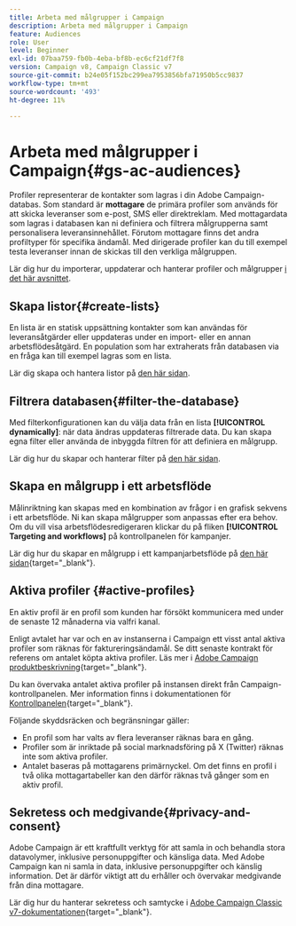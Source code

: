 ```yaml
---
title: Arbeta med målgrupper i Campaign
description: Arbeta med målgrupper i Campaign
feature: Audiences
role: User
level: Beginner
exl-id: 07baa759-fb0b-4eba-bf8b-ec6cf21df7f8
version: Campaign v8, Campaign Classic v7
source-git-commit: b24e05f152bc299ea7953856bfa71950b5cc9837
workflow-type: tm+mt
source-wordcount: '493'
ht-degree: 11%

---
```



# Arbeta med målgrupper i Campaign{#gs-ac-audiences}

Profiler representerar de kontakter som lagras i din Adobe Campaign-databas. Som standard är **mottagare** de primära profiler som används för att skicka leveranser som e-post, SMS eller direktreklam. Med mottagardata som lagras i databasen kan ni definiera och filtrera målgrupperna samt personalisera leveransinnehållet. Förutom mottagare finns det andra profiltyper för specifika ändamål. Med dirigerade profiler kan du till exempel testa leveranser innan de skickas till den verkliga målgruppen.

Lär dig hur du importerar, uppdaterar och hanterar profiler och målgrupper [i det här avsnittet](../audiences/gs-audiences.md).

## Skapa listor{#create-lists}

En lista är en statisk uppsättning kontakter som kan användas för leveransåtgärder eller uppdateras under en import- eller en annan arbetsflödesåtgärd. En population som har extraherats från databasen via en fråga kan till exempel lagras som en lista.

Lär dig skapa och hantera listor på [den här sidan](../audiences/create-audiences.md).

## Filtrera databasen{#filter-the-database}

Med filterkonfigurationen kan du välja data från en lista **[!UICONTROL dynamically]**: när data ändras uppdateras filtrerade data. Du kan skapa egna filter eller använda de inbyggda filtren för att definiera en målgrupp.

Lär dig hur du skapar och hanterar filter på [den här sidan](../audiences/create-filters.md).

## Skapa en målgrupp i ett arbetsflöde

Målinriktning kan skapas med en kombination av frågor i en grafisk sekvens i ett arbetsflöde. Ni kan skapa målgrupper som anpassas efter era behov. Om du vill visa arbetsflödesredigeraren klickar du på fliken **[!UICONTROL Targeting and workflows]** på kontrollpanelen för kampanjer.

Lär dig hur du skapar en målgrupp i ett kampanjarbetsflöde på [den här sidan](https://experienceleague.adobe.com/docs/campaign/automation/campaign-orchestration/marketing-campaign-target.html?lang=sv-SE){target="_blank"}.


## Aktiva profiler {#active-profiles}

En aktiv profil är en profil som kunden har försökt kommunicera med under de senaste 12 månaderna via valfri kanal.

Enligt avtalet har var och en av instanserna i Campaign ett visst antal aktiva profiler som räknas för faktureringsändamål. Se ditt senaste kontrakt för referens om antalet köpta aktiva profiler. Läs mer i [Adobe Campaign produktbeskrivning](https://helpx.adobe.com/se/legal/product-descriptions/adobe-campaign-managed-cloud-services.html){target="_blank"}.

Du kan övervaka antalet aktiva profiler på instansen direkt från Campaign-kontrollpanelen. Mer information finns i dokumentationen för [Kontrollpanelen](https://experienceleague.adobe.com/docs/control-panel/using/performance-monitoring/active-profiles-monitoring.html?lang=sv-SE){target="_blank"}.


Följande skyddsräcken och begränsningar gäller:

* En profil som har valts av flera leveranser räknas bara en gång.
* Profiler som är inriktade på social marknadsföring på X (Twitter) räknas inte som aktiva profiler.
* Antalet baseras på mottagarens primärnyckel. Om det finns en profil i två olika mottagartabeller kan den därför räknas två gånger som en aktiv profil.

## Sekretess och medgivande{#privacy-and-consent}

Adobe Campaign är ett kraftfullt verktyg för att samla in och behandla stora datavolymer, inklusive personuppgifter och känsliga data. Med Adobe Campaign kan ni samla in data, inklusive personuppgifter och känslig information. Det är därför viktigt att du erhåller och övervakar medgivande från dina mottagare.

Lär dig hur du hanterar sekretess och samtycke i [Adobe Campaign Classic v7-dokumentationen](https://experienceleague.adobe.com/docs/campaign-classic/using/getting-started/privacy/privacy-and-recommendations.html?lang=sv-SE){target="_blank"}.

